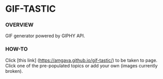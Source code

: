 # GIF-TASTIC

### OVERVIEW
GIF generator powered by GIPHY API.

### HOW-TO
Click [this link] (https://amgava.github.io/gif-tastic/) to be taken to page.
Click one of the pre-populated topics or add your own (images currently broken).
